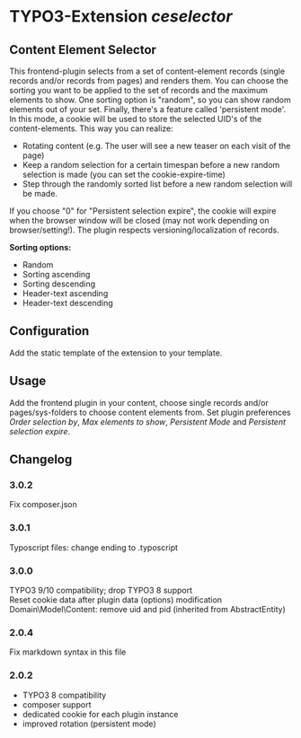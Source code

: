 # TYPO3-Extension *ceselector*

## Content Element Selector
This frontend-plugin selects from a set of content-element records (single records and/or records from pages) and renders them.
You can choose the sorting you want to be applied to the set of records and the maximum elements to show.
One sorting option is "random", so you can show random elements out of your set.
Finally, there's a feature called 'persistent mode'. In this mode, a cookie will be used to store the selected UID's of the content-elements.
This way you can realize:

* Rotating content (e.g. The user will see a new teaser on each visit of the page)
* Keep a random selection for a certain timespan before a new random selection is made
  (you can set the cookie-expire-time)
* Step through the randomly sorted list before a new random selection will be made.

If you choose "0" for "Persistent selection expire", the cookie will expire when the browser window will be closed (may not work depending on browser/setting!).
The plugin respects versioning/localization of records.

__Sorting options:__

* Random
* Sorting ascending
* Sorting descending
* Header-text ascending
* Header-text descending

## Configuration
Add the static template of the extension to your template.

## Usage
Add the frontend plugin in your content, choose single records and/or pages/sys-folders to choose content elements from.
Set plugin preferences _Order selection by_, _Max elements to show_, _Persistent Mode_ and _Persistent selection expire_.

## Changelog

### 3.0.2
Fix composer.json

### 3.0.1
Typoscript files: change ending to .typoscript

### 3.0.0
TYPO3 9/10 compatibility; drop TYPO3 8 support   
Reset cookie data after plugin data (options) modification  
Domain\Model\Content: remove uid and pid (inherited from AbstractEntity)

### 2.0.4
Fix markdown syntax in this file

### 2.0.2

* TYPO3 8 compatibility
* composer support
* dedicated cookie for each plugin instance
* improved rotation (persistent mode)
